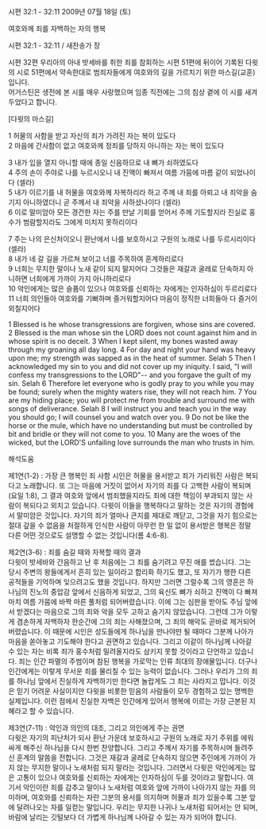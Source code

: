 시편 32:1 - 32:11 
2009년 07월 18일 (토)

여호와께 죄를 자백하는 자의 행복



시편 32:1 - 32:11 / 새찬송가  장


시편 32편 
우리아의 아내 밧세바를 취한 죄를 참회하는 시편 51편에 뒤이어 기록된 다윗의 시로 
51편에서 약속한대로 범죄자들에게 여호와의 길을 가르치기 위한 마스길(교훈)입니다.  
어거스틴은 생전에 본 시를 매우 사랑했으며 임종 직전에는 그의 침상 곁에 이 시를 새겨두었다고 합니다. 

[다윗의 마스길]

1 허물의 사함을 받고 자신의 죄가 가려진 자는 복이 있도다  
2 마음에 간사함이 없고 여호와께 정죄를 당하지 아니하는 자는 복이 있도다  

3 내가 입을 열지 아니할 때에 종일 신음하므로 내 뼈가 쇠하였도다  
4 주의 손이 주야로 나를 누르시오니 
내 진액이 빠져서 여름 가뭄에 마름 같이 되었나이다 (셀라)  
5 내가 이르기를 내 허물을 여호와께 자복하리라 하고 주께 내 죄를 아뢰고 
내 죄악을 숨기지 아니하였더니 곧 주께서 내 죄악을 사하셨나이다 (셀라)  
6 이로 말미암아 모든 경건한 자는 주를 만날 기회를 얻어서 주께 기도할지라 
진실로 홍수가 범람할지라도 그에게 미치지 못하리이다  

7 주는 나의 은신처이오니 
환난에서 나를 보호하시고 구원의 노래로 나를 두르시리이다 (셀라)  
8 내가 네 갈 길을 가르쳐 보이고 너를 주목하여 훈계하리로다  
9 너희는 무지한 말이나 노새 같이 되지 말지어다 
그것들은 재갈과 굴레로 단속하지 아니하면 너희에게 가까이 가지 아니하리로다  
10 악인에게는 많은 슬픔이 있으나 여호와를 신뢰하는 자에게는 인자하심이 두르리로다  
11 너희 의인들아 여호와를 기뻐하며 즐거워할지어다 
마음이 정직한 너희들아 다 즐거이 외칠지어다

1 Blessed is he whose transgressions are forgiven, whose sins are covered. 2 Blessed is the man whose sin the LORD does not count against him and in whose spirit is no deceit. 3 When I kept silent, my bones wasted away through my groaning all day long. 4 For day and night your hand was heavy upon me; my strength was sapped as in the heat of summer. Selah 5 Then I acknowledged my sin to you and did not cover up my iniquity. I said, "I will confess my transgressions to the LORD"-- and you forgave the guilt of my sin. Selah 6 Therefore let everyone who is godly pray to you while you may be found; surely when the mighty waters rise, they will not reach him. 7 You are my hiding place; you will protect me from trouble and surround me with songs of deliverance. Selah 8 I will instruct you and teach you in the way you should go; I will counsel you and watch over you. 9 Do not be like the horse or the mule, which have no understanding but must be controlled by bit and bridle or they will not come to you. 10 Many are the woes of the wicked, but the LORD'S unfailing love surrounds the man who trusts in him.

해석도움





제1연(1-2) : 가장 큰 행복인 죄 사함
시인은 허물을 용서받고 죄가 가리워진 사람은 복되다고 노래합니다. 또 그는 마음에 거짓이 없어서 자기의 죄를 다 고백한 사람이 복되며(요일 1:8), 그 결과 여호와 앞에서 범죄했을지라도 죄에 대한 책임이 부과되지 않는 사람이 복되다고 외치고 있습니다. 다윗이 이들을 행복하다고 말하는 것은 자기의 경험에서 말미암은 것입니다. 자기의 죄가 얼마나 큰지를 제대로 깨닫고, 그것을 자기 힘으로는 절대 갚을 수 없음을 처절하게 인식한 사람이 아무런 한 일 없이 용서받은 행복은 정말 다른 어떤 것으로도 설명할 수 없는 것입니다(롬 4:6-8).     

제2연(3-6) : 죄를 숨길 때와 자복할 때의 결과  
다윗이 밧세바와 간음하고 난 후 처음에는 그 죄를 숨기려고 무진 애를 썼습니다. 그는 당시 주변의 왕들에게서 흔히 있는 일이라고 합리화 하기도 했고, 또 자기가 행한 다른 공적들을 기억하며 잊으려고도 했을 것입니다. 하지만 그러면 그럴수록 그의 영혼은 하나님의 진노의 중압감 앞에서 신음하게 되었고, 그의 육신도 뼈가 쇠하고 진액이 다 빠져 마치 여름 가뭄에 바짝 마른 풀처럼 되어버렸습니다. 이에 그는 심판을 받아도 주님 앞에서 받겠다는 마음으로 그의 죄와 악을 모두 고하고 숨기지 않았습니다. 그런데 그가 이렇게 겸손하게 자백하자 한순간에 그의 죄는 사해졌으며, 그 죄의 해악도 곧바로 제거되어 버렸습니다. 이 때문에 시인은 성도들에게 하나님을 만나야만 될 때마다 그분께 나아가 마음을 쏟아놓고 기도해야 한다고 권면하고 있습니다. 그리고 이같이 하나님께 나아갈 수 있는 자는 비록 죄가 홍수처럼 밀려올지라도 삼키지 못할 것이라고 단언하고 있습니다. 죄는 인간 파멸의 주범이며 참된 행복을 가로막는 인류 최대의 장애물입니다. 더구나 인간에게는 이렇게 무서운 죄를 물리칠 수 있는 능력이 없습니다. 그러나 우리가 그의 죄를 하나님 앞에서 진실하게 자백하기만 한다면 놀랍게도 그 죄는 사라지고 맙니다. 이것은 믿기 어려운 사실이지만 다윗을 비롯한 믿음의 사람들이 모두 경험하고 있는 명백한 실제입니다. 이런 점에서 진실한 자백은 인간에게 있어서 행복에 이르는 가장 근본된 지혜라고 할 수 있습니다. 

제3연(7-11) : 악인과 의인의 대조, 그리고 의인에게 주는 권면  
다윗은 자기의 피난처가 되사 환난 가운데 보호하시고 구원의 노래로 자기 주위를 에워싸게 해주신 하나님을 다시 한번 찬양합니다. 그리고 주께서 자기를 주목하시며 들려주신 훈계의 말씀을 전합니다. 그것은 재갈과 굴레로 단속하지 않으면 주인에게 가까이 가지 않는 무지한 말이나 노새처럼 되지 말라는 것입니다. 그러면서 다윗은 악인에게는 많은 고통이 있으나 여호와를 신뢰하는 자에게는 인자하심이 두를 것이라고 말합니다. 여기서 악인이란 죄를 감추고 말이나 노새처럼 여호와 앞에 가까이 나아가지 않는 자를 의미하며, 여호와를 신뢰하는 자란 그분의 용서를 의지하며 허물과 죄가 있을수록 그분 앞에 달려나오는 자를 일컫는 말입니다. 우리는 무지한 나귀나 노새처럼 되어서는 안 되며, 바람에 날리는 깃털보다 더 가볍게 하나님께 나아갈 수 있는 자가 되어야 합니다.